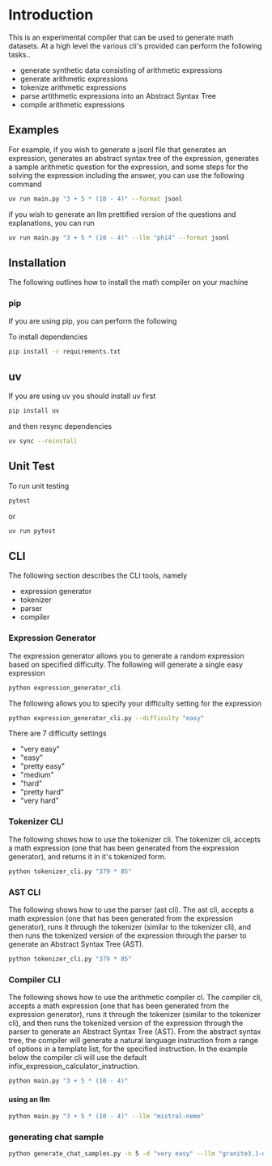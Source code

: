 # Introduction
This is an experimental compiler that can be used to generate math datasets.
At a high level the various cli's provided can perform the following tasks..

- generate synthetic data consisting of arithmetic expressions
- generate arithmetic expressions
- tokenize arithmetic expressions
- parse artithmetic expressions into an Abstract Syntax Tree
- compile arithmetic expressions

## Examples
For example, if you wish to generate a jsonl file that generates an expression, generates an abstract syntax tree of the expression, generates a sample arithmetic question for the expression, and some steps for the solving the expression including the answer, you can use the following command

```bash
uv run main.py "3 + 5 * (10 - 4)" --format jsonl
```

if you wish to generate an llm prettified version of the questions and explanations, you can run

```bash
uv run main.py "3 + 5 * (10 - 4)" --llm "phi4" --format jsonl
```

## Installation
The following outlines how to install the math compiler on your machine

### pip
If you are using pip, you can perform the following

To install dependencies

```bash
pip install -r requirements.txt
```

## uv
If you are using uv you should install uv first

```bash
pip install uv
```

and then resync dependencies

```bash
uv sync --reinstall
```

## Unit Test
To run unit testing

```bash
pytest
```

or

```bash
uv run pytest
```

## CLI
The following section describes the CLI tools, namely

- expression generator
- tokenizer
- parser
- compiler

### Expression Generator
The expression generator allows you to generate a random expression based on specified difficulty.
The following will generate a single easy expression

```bash
python expression_generator_cli
```

The following allows you to specify your difficulty setting for the expression

```bash
python expression_generator_cli.py --difficulty "easy"
```

There are 7 difficulty settings

- "very easy"
- "easy"
- "pretty easy"
- "medium"
- "hard"
- "pretty hard"
- "very hard”

### Tokenizer CLI
The following shows how to use the tokenizer cli.  The tokenizer cli, accepts a math expression (one that has been generated from the expression generator), and returns it in it's tokenized form.

```bash
python tokenizer_cli.py "379 * 85"
```

### AST CLI
The following shows how to use the parser (ast cli).  The ast cli, accepts a math expression (one that has been generated from the expression generator), runs it through the tokenizer (similar to the tokenizer cli), and then runs the tokenized version of the expression through the parser to generate an Abstract Syntax Tree (AST).

```bash
python tokenizer_cli.py "379 * 85"
```

### Compiler CLI
The following shows how to use the arithmetic compiler cl.  The compiler cli, accepts a math expression (one that has been generated from the expression generator), runs it through the tokenizer (similar to the tokenizer cli), and then runs the tokenized version of the expression through the parser to generate an Abstract Syntax Tree (AST).  From the abstract syntax tree, the compiler will generate a natural language instruction from a range of options in a template list, for the specified instruction.  In the example below the compiler cli will use the default infix_expression_calculator_instruction.

```bash
python main.py "3 + 5 * (10 - 4)"
```

#### using an llm

```bash
python main.py "3 + 5 * (10 - 4)" --llm "mistral-nemo"
```


### generating chat sample
```bash
python generate_chat_samples.py -n 5 -d "very easy" --llm "granite3.1-dense" > chat_samples_medium.jsonl
```